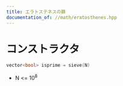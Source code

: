 ```yaml
---
title: エラトステネスの篩
documentation_of: //math/eratosthenes.hpp
---
```


# コンストラクタ

```cpp
vector<bool> isprime = sieve(N)
```

- N <= $10^8$